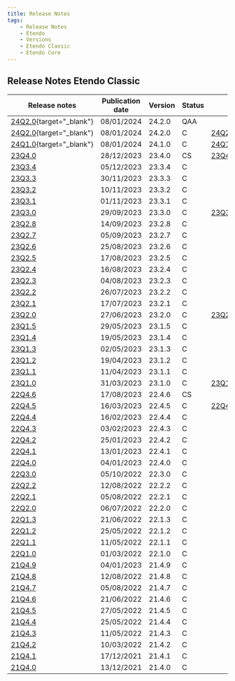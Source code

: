 ```yaml
---
title: Release Notes
tags:
    - Release Notes
    - Etendo
    - Versions
    - Etendo Classic
    - Etendo Core
---
```


## Release Notes Etendo Classic

| Release notes | Publication date | Version | Status | ISO Image | GitHub |
| ---           | ---              | ---     | ---    | ---       | :---:  |
| [24Q2.0](https://github.com/facumoyanosmf/mkdocs-prueba/releases/tag/pubished){target="_blank"} | 08/01/2024 | 24.2.0 | QAA |  | ✅ |
| [24Q2.0](https://github.com/facumoyanosmf/mkdocs-prueba/releases/tag/pubished){target="_blank"} | 08/01/2024 | 24.2.0 | C | [24Q2.0.iso](https://etendo-appliances.s3.eu-west-1.amazonaws.com/etendo/iso/etendo-24Q2.0.iso){target="_blank"} | ✅ |
| [24Q1.0](https://github.com/facumoyanosmf/mkdocs-prueba/releases/tag/pubished){target="_blank"} | 08/01/2024 | 24.1.0 | C | [24Q1.0.iso](https://etendo-appliances.s3.eu-west-1.amazonaws.com/etendo/iso/etendo-24Q1.0.iso){target="_blank"} | ✅ |
| [23Q4.0](../23Q4-0) | 28/12/2023 | 23.4.0 | CS | [23Q4-0.iso](https://etendo-appliances.s3.eu-west-1.amazonaws.com/etendo/iso/etendo-23Q4.0.iso) | :white_check_mark:|
| [23Q3.4](../23Q3-4) | 05/12/2023 | 23.3.4 | C | | :white_check_mark:|
| [23Q3.3](../23Q3-3) | 30/11/2023 | 23.3.3 | C | | :white_check_mark:|
| [23Q3.2](../23Q3-2) | 10/11/2023 | 23.3.2 | C	| | :white_check_mark:|
| [23Q3.1](../23Q3-1) | 01/11/2023 | 23.3.1 | C	| | :white_check_mark:|
| [23Q3.0](../23Q3-0) | 29/09/2023 | 23.3.0 | C	| [23Q3-0.iso](https://etendo-appliances.s3.eu-west-1.amazonaws.com/etendo/iso/etendo-23Q3.0.iso) | :white_check_mark:|
| [23Q2.8](../23Q2-8) | 14/09/2023 | 23.2.8 | C	| | :white_check_mark:|
| [23Q2.7](../23Q2-7) | 05/09/2023 | 23.2.7 | C	| | :white_check_mark:|
| [23Q2.6](../23Q2-6) | 25/08/2023 | 23.2.6 | C	| | :white_check_mark:|
| [23Q2.5](../23Q2-5) | 17/08/2023 | 23.2.5 | C	| | :white_check_mark:|
| [23Q2.4](../23Q2-4) | 16/08/2023 | 23.2.4 | C	| | :white_check_mark:|
| [23Q2.3](../23Q2-3) | 04/08/2023 | 23.2.3 | C	| | :white_check_mark:|
| [23Q2.2](../23Q2-2) | 26/07/2023 | 23.2.2 | C	| | :white_check_mark:|
| [23Q2.1](../23Q2-1) | 17/07/2023 | 23.2.1 | C | | :white_check_mark:|
| [23Q2.0](../23Q2-0) | 27/06/2023 | 23.2.0 | C	| [23Q2-0.iso](https://etendo-appliances.s3.eu-west-1.amazonaws.com/etendo/iso/etendo-23Q2.0.iso) | :white_check_mark:|
| [23Q1.5](../23Q1-5) | 29/05/2023 | 23.1.5 | C | | :white_check_mark:|
| [23Q1.4](../23Q1-4) | 19/05/2023 | 23.1.4 | C | | :white_check_mark:|
| [23Q1.3](../23Q1-3) | 02/05/2023 | 23.1.3 | C | | :white_check_mark:|
| [23Q1.2](../23Q1-2) | 19/04/2023 | 23.1.2 | C	| | :white_check_mark:|
| [23Q1.1](../23Q1-1) | 11/04/2023 | 23.1.1 | C | | :white_check_mark:|
| [23Q1.0](../23Q1-0) | 31/03/2023 | 23.1.0 | C | [23Q1-0.iso](https://etendo-appliances.s3.eu-west-1.amazonaws.com/etendo/iso/etendo-23Q1.3.iso) | :white_check_mark:| 
| [22Q4.6](../22Q4-6) | 17/08/2023 | 22.4.6 | CS | | |
| [22Q4.5](../22Q4-5) | 16/03/2023 | 22.4.5 | C | [22Q4-5.iso](https://etendo-appliances.s3.eu-west-1.amazonaws.com/etendo/iso/etendo-22Q4-5.iso) | |
| [22Q4.4](../22Q4-4) | 16/02/2023 | 22.4.4 | C | | |
| [22Q4.3](../22Q4-3) | 03/02/2023 | 22.4.3 | C | | |
| [22Q4.2](../22Q4-2) | 25/01/2023 | 22.4.2 | C | | |
| [22Q4.1](../22Q4-1) | 13/01/2023 | 22.4.1 | C | | |
| [22Q4.0](../22Q4-0) | 04/01/2023 | 22.4.0 | C | | |
| [22Q3.0](../22Q3-0) | 05/10/2022 | 22.3.0 | C | | |
| [22Q2.2](../22Q2-2) | 12/08/2022 | 22.2.2 | C | | |
| [22Q2.1](../22Q2-1) | 05/08/2022 | 22.2.1 | C | | |
| [22Q2.0](../22Q2-0) | 06/07/2022 | 22.2.0 | C | | |
| [22Q1.3](../22Q1-3) | 21/06/2022 | 22.1.3 | C | | |
| [22Q1.2](../22Q1-2) | 25/05/2022 | 22.1.2 | C | | |
| [22Q1.1](../22Q1-1) | 11/05/2022 | 22.1.1 | C | | |
| [22Q1.0](../22Q1-0) | 01/03/2022 | 22.1.0 | C | | |
| [21Q4.9](../21Q4-9) | 04/01/2023 | 21.4.9 | C | | |
| [21Q4.8](../21Q4-8) | 12/08/2022 | 21.4.8 | C | | |
| [21Q4.7](../21Q4-7) | 05/08/2022 | 21.4.7 | C | | |
| [21Q4.6](../21Q4-6) | 21/06/2022 | 21.4.6 | C | | |
| [21Q4.5](../21Q4-5) | 27/05/2022 | 21.4.5 | C | | |
| [21Q4.4](../21Q4-4) | 25/05/2022 | 21.4.4 | C | | |
| [21Q4.3](../21Q4-3) | 11/05/2022 | 21.4.3 | C | | |
| [21Q4.2](../21Q4-2) | 10/03/2022 | 21.4.2 | C | | |
| [21Q4.1](../21Q4-1) | 17/12/2021 | 21.4.1 | C | | |
| [21Q4.0](../21Q4-0) | 13/12/2021 | 21.4.0 | C | | |